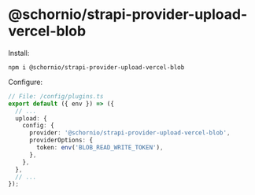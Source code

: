 # @schornio/strapi-provider-upload-vercel-blob

Install:

```
npm i @schornio/strapi-provider-upload-vercel-blob
```

Configure:

```ts
// File: /config/plugins.ts
export default ({ env }) => ({
  // ...
  upload: {
    config: {
      provider: '@schornio/strapi-provider-upload-vercel-blob',
      providerOptions: {
        token: env('BLOB_READ_WRITE_TOKEN'),
      },
    },
  },
  // ...
});
```
